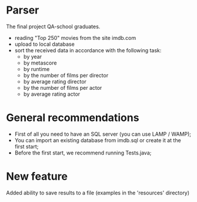 # Parser

The final project QA-school graduates.

  - reading "Top 250" movies from the site imdb.com
  - upload to local database
  - sort the received data in accordance with the following task:
    - by year
    - by metascore
    - by runtime
    - by the number of films per director
    - by average rating director
    - by the number of films per actor
    - by average rating actor

# General recommendations
-  First of all you need to have an SQL server (you can use LAMP / WAMP);
-  You can import an existing database from imdb.sql or create it at the first start;
-  Before the first start, we recommend running Tests.java;

# New  feature

Added ability to save results to a file (examples in the 'resources' directory)